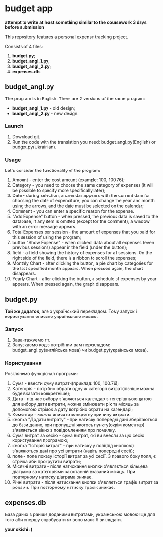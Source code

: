 # budget app
**attempt to write at least something similar to the coursework 3 days before submission**

This repository features a personal expense tracking project.

Consists of 4 files:
1. **budget.py**;
2. **budget_angl_1.py**;
3. **budget_angl_2.py**;
4. **expenses.db**.
    
## budget_angl.py

The program is in English.
There are 2 versions of the same program: 
- **budget_angl_1.py** - old design;
- **budget_angl_2.py** - new design.

### **Launch**
1. Download git.
2. Run the code with the translation you need: budget_angl.py(English) or budget.py(Ukrainian).

### **Usage**
Let's consider the functionality of the program:
1. Amount - enter the cost amount (example: 100, 100.76);
2. Category - you need to choose the same category of expenses (it will be possible to specify more specifically later);
3. Date - during selection, a calendar appears with the current date for choosing the date of expenditure, you can change the year and month using the arrows, and the date must be selected on the calendar;
4. Comment - you can enter a specific reason for the expense.
5. "Add Expense" button - when pressed, the previous data is saved to the database, if any item is omitted (except for the comment), a window with an error message appears.
6. Total Expenses per session - the amount of expenses that you paid for this session of using the program;
7. button "Show Expense" - when clicked, data about all expenses (even previous sessions) appear in the field (under the button);
8. field - a field showing the history of expenses for all sessions. On the right side of the field, there is a ribbon to scroll the expenses;
9. Monthly Chart - after clicking the button, a pie chart by categories for the last specified month appears. When pressed again, the chart disappears.
10. Yearly Chart - after clicking the button, a schedule of expenses by year appears. When pressed again, the graph disappears.

## budget.py 

**Той же додаток**, але з український перекладом. Тому запуск і користування описано українською мовою.

### **Запуск**
1. Завантажуємо гіт.
2. Запускаємо код з потрібним вам перекладом: budget_angl.py(англійська мова) чи budget.py(українська мова).

### **Користування**
Розглянемо функціонал програми:
1. Сума - ввести суму витрати(приклад: 100, 100.76);
2. Категорія - потрібно обрати одну ж категорії витрат(пізніше можна буде вказати конкретніше);
3. Дата - під час вибору з'являється календар з теперішньою датою для вибору дати витрати, можна змінювати рік та місяць за допомогою стрілок а дату потрібно обрати на календарі;
4. Коментар - можна вписати конкретну причину витрати.
5. кнопка "Додати витрату" - при натиску попередні дані зберігаються до бази даних, при пропущені якогось пункту(окрім коментар) з'являється вікно з повідомленням про помилку.
6. Сума витрат за сесію - сума витрат, які ви внесли за цю сесію користування програмою;
7. кнопка "Історія витрат" - при натиску у полі(під кнопкою) з'являються дані про усі витрати (навіть попередні сесії);
8. поле - поле показу історії витрат за усі сесії. З правого боку поля, є стрічка аби прокрутити витрати;
9. Місячні витрати - після натискання кнопки з'являється кільцева діаграма за категоріями за останній вказаний місяць. При повторному натиску діаграма зникає.
10. Річні витрати - після натискання кнопки з'являється графік витрат за роками. При повторному натиску графік зникає.

## expenses.db

База даних з раніше доданими витратами, українською мовою! Це для того аби спершу спробувати як воно мало б виглядати.



**your okichi :)**
